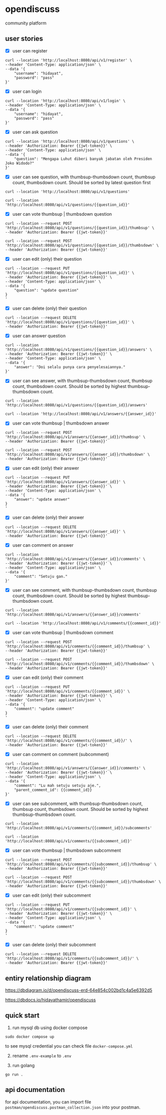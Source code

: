 # opendiscuss

community platform

## user stories

- [x] user can register
```shell
curl --location 'http://localhost:8080/api/v1/register' \
--header 'Content-Type: application/json' \
--data '{
    "username": "hidayat",
    "password": "pass"
}'
```
- [x] user can login
```shell
curl --location 'http://localhost:8080/api/v1/login' \
--header 'Content-Type: application/json' \
--data '{
    "username": "hidayat",
    "password": "pass"
}'
```
- [x] user can ask question
```shell
curl --location 'http://localhost:8080/api/v1/questions' \
--header 'Authorization: Bearer {{jwt-token}}' \
--header 'Content-Type: application/json' \
--data '{
    "question": "Mengapa Luhut diberi banyak jabatan oleh Presiden Joko Widodo?"
}'
```
- [x] user can see question, with thumbsup-thumbsdown count, thumbsup count, thumbsdown count. Should be sorted by latest question first
```shell
curl --location 'http://localhost:8080/api/v1/questions'
```
```shell
curl --location 'http://localhost:8080/api/v1/questions/{{question_id}}'
```
- [x] user can vote thumbsup | thumbsdown question
```shell
curl --location --request POST 'http://localhost:8080/api/v1/questions/{{question_id}}/thumbsup' \
--header 'Authorization: Bearer {{jwt-token}}'
```
```shell
curl --location --request POST 'http://localhost:8080/api/v1/questions/{{question_id}}/thumbsdown' \
--header 'Authorization: Bearer {{jwt-token}}'
```
- [x] user can edit (only) their question
```shell
curl --location --request PUT 'http://localhost:8080/api/v1/questions/{{question_id}}' \
--header 'Authorization: Bearer {{jwt-token}}' \
--header 'Content-Type: application/json' \
--data '{
    "question": "update question"
}
'
```
- [x] user can delete (only) their question
```shell
curl --location --request DELETE 'http://localhost:8080/api/v1/questions/{{question_id}}' \
--header 'Authorization: Bearer {{jwt-token}}'
```
- [x] user can answer question
```shell
curl --location 'http://localhost:8080/api/v1/questions/{{question_id}}/answers' \
--header 'Authorization: Bearer {{jwt-token}}' \
--header 'Content-Type: application/json' \
--data '{
    "answer": "Doi selalu punya cara penyelesaiannya."
}'
```
- [x] user can see answer, with thumbsup-thumbsdown count, thumbsup count, thumbsdown count. Should be sorted by highest thumbsup-thumbsdown count.
```shell
curl --location 'http://localhost:8080/api/v1/questions/{{question_id}}/answers'
```
```shell
curl --location 'http://localhost:8080/api/v1/answers/{{answer_id}}'
```
- [x] user can vote thumbsup | thumbsdown answer
```shell
curl --location --request POST 'http://localhost:8080/api/v1/answers/{{answer_id}}/thumbsup' \
--header 'Authorization: Bearer {{jwt-token}}'
```
```shell
curl --location --request POST 'http://localhost:8080/api/v1/answers/{{answer_id}}/thumbsdown' \
--header 'Authorization: Bearer {{jwt-token}}'
```
- [x] user can edit (only) their answer
```shell
curl --location --request PUT 'http://localhost:8080/api/v1/answers/{{answer_id}}' \
--header 'Authorization: Bearer {{jwt-token}}' \
--header 'Content-Type: application/json' \
--data '{
    "answer": "update answer"
}
'
```
- [x] user can delete (only) their answer
```shell
curl --location --request DELETE 'http://localhost:8080/api/v1/answers/{{answer_id}}' \
--header 'Authorization: Bearer {{jwt-token}}'
```
- [x] user can comment on answer
```shell
curl --location 'http://localhost:8080/api/v1/answers/{{answer_id}}/comments' \
--header 'Authorization: Bearer {{jwt-token}}' \
--header 'Content-Type: application/json' \
--data '{
    "comment": "Setuju gan."
}'
```
- [x] user can see comment, with thumbsup-thumbsdown count, thumbsup count, thumbsdown count. Should be sorted by highest thumbsup-thumbsdown count.
```shell
curl --location 'http://localhost:8080/api/v1/answers/{{answer_id}}/comments'
```
```shell
curl --location 'http://localhost:8080/api/v1/comments/{{comment_id}}'
```
- [x] user can vote thumbsup | thumbsdown comment
```shell
curl --location --request POST 'http://localhost:8080/api/v1/comments/{{comment_id}}/thumbsup' \
--header 'Authorization: Bearer {{jwt-token}}'
```
```shell
curl --location --request POST 'http://localhost:8080/api/v1/comments/{{comment_id}}/thumbsdown' \
--header 'Authorization: Bearer {{jwt-token}}'
```
- [x] user can edit (only) their comment
```shell
curl --location --request PUT 'http://localhost:8080/api/v1/comments/{{comment_id}}' \
--header 'Authorization: Bearer {{jwt-token}}' \
--header 'Content-Type: application/json' \
--data '{
    "comment": "update comment"
}
'
```
- [x] user can delete (only) their comment
```shell
curl --location --request DELETE 'http://localhost:8080/api/v1/comments/{{comment_id}}/' \
--header 'Authorization: Bearer {{jwt-token}}'
```
- [x] user can comment on comment (subcomment)
```shell
curl --location 'http://localhost:8080/api/v1/answers/{{answer_id}}/comments' \
--header 'Authorization: Bearer {{jwt-token}}' \
--header 'Content-Type: application/json' \
--data '{
    "comment": "Lu mah setuju setuju aje.",
    "parent_comment_id": {{comment_id}}
}'
```
- [x] user can see subcomment, with thumbsup-thumbsdown count, thumbsup count, thumbsdown count. Should be sorted by highest thumbsup-thumbsdown count.
```shell
curl --location 'http://localhost:8080/api/v1/comments/{{comment_id}}/subcomments'
```
```shell
curl --location 'http://localhost:8080/api/v1/comments/{{subcomment_id}}'
```
- [x] user can vote thumbsup | thumbsdown subcomment
```shell
curl --location --request POST 'http://localhost:8080/api/v1/comments/{{subcomment_id}}/thumbsup' \
--header 'Authorization: Bearer {{jwt-token}}'
```
```shell
curl --location --request POST 'http://localhost:8080/api/v1/comments/{{subcomment_id}}/thumbsdown' \
--header 'Authorization: Bearer {{jwt-token}}'
```
- [x] user can edit (only) their subcomment
```shell
curl --location --request PUT 'http://localhost:8080/api/v1/comments/{{subcomment_id}}' \
--header 'Authorization: Bearer {{jwt-token}}' \
--header 'Content-Type: application/json' \
--data '{
    "comment": "update comment"
}
'
```
- [x] user can delete (only) their subcomment
```shell
curl --location --request DELETE 'http://localhost:8080/api/v1/comments/{{subcomment_id}}/' \
--header 'Authorization: Bearer {{jwt-token}}'
```

## entiry relationship diagram

https://dbdiagram.io/d/opendiscuss-erd-64e854c002bd1c4a5e6392d5

https://dbdocs.io/hidayathamir/opendiscuss

## quick start

1. run mysql db using docker compose

```
sudo docker compose up
```

to see mysql credential you can check file `docker-compose.yml`

2. rename `.env-example` to `.env`

3. run golang

```
go run .
```

## api documentation

for api documentation, you can import file `postman/opendiscuss.postman_collection.json` into your postman.
